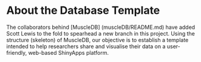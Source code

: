 # About the Database Template
The collaborators behind [MuscleDB] (muscleDB/README.md) have added Scott Lewis to the fold to spearhead a new branch in this project. Using the structure (skeleton) of MuscleDB, our objective is to establish a template intended to help researchers share and visualise their data on a user-friendly, web-based ShinyApps platform.

